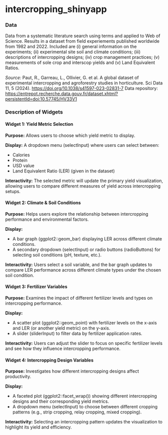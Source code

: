 # intercropping_shinyapp

### Data
Data from a systematic literature search using terms and applied to Web of Science. Results in a dataset from field experiements published worldwide from 1982 and 2022. Included are (i) general information on the experiments; (ii) experimental site soil and climate conditions; 
(iii) descriptions of intercropping designs; (iv) crop management practices; (v) measurements of sole crop and interscop yields and (v) Land Equivalent Ratios.

*Source:* Paut, R., Garreau, L., Ollivier, G. et al. A global dataset of experimental intercropping and agroforestry studies in horticulture. Sci Data 11, 5 (2024). https://doi.org/10.1038/s41597-023-02831-7
Data repository: https://entrepot.recherche.data.gouv.fr/dataset.xhtml?persistentId=doi:10.57745/HV33V1

### Description of Widgets

#### Widget 1: Yield Metric Selection
**Purpose:** Allows users to choose which yield metric to display.

**Display:** A dropdown menu (selectInput) where users can select between:
- Calories
- Protein
- USD value
- Land Equivalent Ratio (LER) (given in the dataset)

**Interactivity:** The selected metric will update the primary yield visualization, allowing users to compare different measures of yield across intercropping setups.

#### Widget 2: Climate & Soil Conditions
**Purpose:** Helps users explore the relationship between intercropping performance and environmental factors.

**Display:**
- A bar graph (ggplot2::geom_bar) displaying LER across different climate conditions.
- A secondary dropdown (selectInput) or radio buttons (radioButtons) for selecting soil conditions (pH, texture, etc.).

**Interactivity:** Users select a soil variable, and the bar graph updates to compare LER performance across different climate types under the chosen soil condition.

#### Widget 3: Fertilizer Variables
**Purpose:** Examines the impact of different fertilizer levels and types on intercropping performance.

**Display:**
- A scatter plot (ggplot2::geom_point) with fertilizer levels on the x-axis and LER (or another yield metric) on the y-axis.
- A slider (sliderInput) to filter data by fertilizer application rates.

**Interactivity:** Users can adjust the slider to focus on specific fertilizer levels and see how they influence intercropping performance.

#### Widget 4: Intercropping Design Variables
**Purpose:** Investigates how different intercropping designs affect productivity.

**Display:**
- A faceted plot (ggplot2::facet_wrap()) showing different intercropping designs and their corresponding yield metrics.
- A dropdown menu (selectInput) to choose between different cropping patterns (e.g., strip cropping, relay cropping, mixed cropping).

**Interactivity:** Selecting an intercropping pattern updates the visualization to highlight its yield and efficiency.


